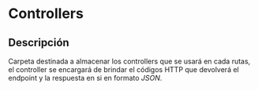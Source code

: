 # Controllers

## Descripción

Carpeta destinada a almacenar los controllers que se usará en cada rutas, el controller se encargará de brindar el códigos HTTP que devolverá el endpoint y la respuesta en si en formato _JSON_.
